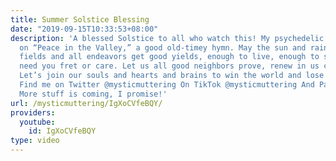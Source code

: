 ```yaml
---
title: Summer Solstice Blessing
date: "2019-09-15T10:33:53+08:00"
description: 'A blessed Solstice to all who watch this! My psychedelic Pagan take
  on “Peace in the Valley,” a good old-timey hymn. May the sun and rain bless your
  fields and all endeavors get good yields, enough to live, enough to spare that never
  need you fret or care. Let us all good neighbors prove, renew in us comradely love.
  Let’s join our souls and hearts and brains to win the world and lose our chains!
  Find me on Twitter @mysticmuttering On TikTok @mysticmuttering And Patreon: https://www.patreon.com/join/mysticmuttering
  More stuff is coming, I promise!'
url: /mysticmuttering/IgXoCVfeBQY/
providers:
  youtube:
    id: IgXoCVfeBQY
type: video
---
```

